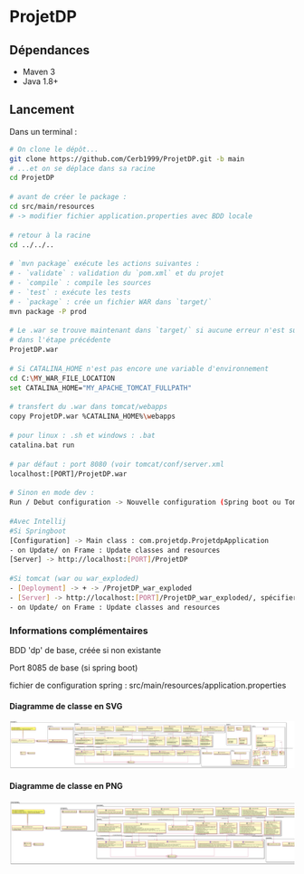 # ProjetDP

## Dépendances
  - Maven 3
  - Java 1.8+

## Lancement

Dans un terminal :
```bash
# On clone le dépôt...
git clone https://github.com/Cerb1999/ProjetDP.git -b main
# ...et on se déplace dans sa racine
cd ProjetDP

# avant de créer le package : 
cd src/main/resources
# -> modifier fichier application.properties avec BDD locale

# retour à la racine
cd ../../..

# `mvn package` exécute les actions suivantes :
# - `validate` : validation du `pom.xml` et du projet
# - `compile` : compile les sources
# - `test` : exécute les tests
# - `package` : crée un fichier WAR dans `target/`
mvn package -P prod

# Le .war se trouve maintenant dans `target/` si aucune erreur n'est survenue
# dans l'étape précédente
ProjetDP.war

# Si CATALINA_HOME n'est pas encore une variable d'environnement
cd C:\MY_WAR_FILE_LOCATION
set CATALINA_HOME="MY_APACHE_TOMCAT_FULLPATH"

# transfert du .war dans tomcat/webapps
copy ProjetDP.war %CATALINA_HOME%\webapps

# pour linux : .sh et windows : .bat
catalina.bat run

# par défaut : port 8080 (voir tomcat/conf/server.xml
localhost:[PORT]/ProjetDP.war

# Sinon en mode dev : 
Run / Debut configuration -> Nouvelle configuration (Spring boot ou Tomcat)

#Avec Intellij
#Si Springboot
[Configuration] -> Main class : com.projetdp.ProjetdpApplication
- on Update/ on Frame : Update classes and resources
[Server] -> http://localhost:[PORT]/ProjetDP

#Si tomcat (war ou war_exploded)
- [Deployment] -> + -> /ProjetDP_war_exploded
- [Server] -> http://localhost:[PORT]/ProjetDP_war_exploded/, spécifier HTTP port
- on Update/ on Frame : Update classes and resources

```

### Informations complémentaires
BDD 'dp' de base, créée si non existante

Port 8085 de base (si spring boot)

fichier de configuration spring : src/main/resources/application.properties

#### Diagramme de classe en SVG
![diagramme de classe svg](./doc/UML_Diagram_SVG.svg)

#### Diagramme de classe en PNG
![diagramme de classe png](./doc/UML_Diagram_PNG.png)
